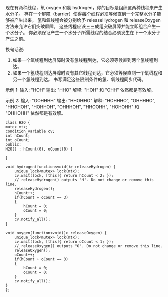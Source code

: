 现在有两种线程，氧 oxygen 和氢 hydrogen，你的目标是组织这两种线程来产生水分子。
存在一个屏障（barrier）使得每个线程必须等候直到一个完整水分子能够被产生出来。
氢和氧线程会被分别给予 releaseHydrogen 和 releaseOxygen 方法来允许它们突破屏障。
这些线程应该三三成组突破屏障并能立即组合产生一个水分子。
你必须保证产生一个水分子所需线程的结合必须发生在下一个水分子产生之前。

换句话说:
1. 如果一个氧线程到达屏障时没有氢线程到达，它必须等候直到两个氢线程到达。
2. 如果一个氢线程到达屏障时没有其它线程到达，它必须等候直到一个氧线程和另一个氢线程到达。
书写满足这些限制条件的氢、氧线程同步代码。

示例 1:
输入: "HOH"
输出: "HHO"
解释: "HOH" 和 "OHH" 依然都是有效解。

示例 2:
输入: "OOHHHH"
输出: "HHOHHO"
解释: "HOHHHO", "OHHHHO", "HHOHOH", "HOHHOH", "OHHHOH", "HHOOHH", "HOHOHH" 和 "OHHOHH" 依然都是有效解。

    class H2O {
    mutex mtx;
    condition_variable cv;
    int hCount;
    int oCount;
    public:
    H2O() : hCount(0), oCount(0) {
        
    }

    void hydrogen(function<void()> releaseHydrogen) {
        unique_lock<mutex> lock(mtx);
        cv.wait(lock, [this]{ return hCount < 2; });
        // releaseHydrogen() outputs "H". Do not change or remove this line.
        releaseHydrogen();
        hCount++;
        if(hCount + oCount == 3)
        {
            hCount = 0;
            oCount = 0;
        }
        cv.notify_all();
    }

    void oxygen(function<void()> releaseOxygen) {
        unique_lock<mutex> lock(mtx);
        cv.wait(lock, [this]{ return oCount < 1; });
        // releaseOxygen() outputs "O". Do not change or remove this line.
        releaseOxygen();
        oCount++;
        if(hCount + oCount == 3)
        {
            hCount = 0;
            oCount = 0;
        }
        cv.notify_all();
    }
    };
